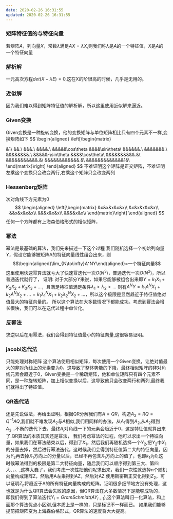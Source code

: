 ```yaml
---
date: 2020-02-26 16:31:55
updated: 2020-02-26 16:31:55
---
```

### 矩阵特征值的与特征向量
若矩阵$A$，列向量$X$，常数$\lambda$满足$AX=\lambda X$,则我们称$\lambda$是$A$的一个特征值，$X$是$A$的一个特征向量

### 解析解
一元高次方程$det(X-\lambda E)=0$,这在X的阶很高的时候，几乎是无用的。

### 近似解
 因为我们难以得到矩阵特征值的解析解，所以这里使用近似解来逼近。

<!---more-->

### Given变换
Given变换是一种旋转变换，他的变换矩阵与单位矩阵相比只有四个元素不一样,变换矩阵如下
$$
\begin{aligned}
\left[\begin{matrix}

&1\\
&&.\\
&&&.\\
&&&&.\\
&&&&&\cos\theta &&&&\sin\theta\\
&&&&&&.\\
&&&&&&&.\\
&&&&&&&&.\\
&&&&&-\sin\theta &&&&\cos\theta\\
&&&&&&&&&&.&\\
&&&&&&&&&&&.&\\
&&&&&&&&&&&&.&\\
&&&&&&&&&&&&&1&\\
\end{matrix}\right]
\end{aligned}
$$
不难证明这个矩阵是正交矩阵，不难证明左乘这个变换只会改变两行,右乘这个矩阵只会改变两列

### Hessenberg矩阵
次对角线下方元素为0
$$
\begin{aligned}
\left[\begin{matrix}
&x&x&x&x&x\\
&x&x&x&x&x\\
&&x&x&x&x\\
&&&x&x&x\\
&&&&x&x\\
\end{matrix}\right]
\end{aligned}
$$
任何一个方阵都有上海森伯格形式的相似矩阵，


### 幂法
 幂法是最基础的算法，我们先来描述一下这个过程
 我们随机选择一个初始列向量$Y$，假设它能够被矩阵A的特征向量线性组合出来，则$$\begin{aligned}\lim_{N\to\infty}A^NY\end{aligned}=一个特征向量$$
 这里使用快速幂算法就亏大了快速幂迭代一次$O(N^3)$，普通迭代一次$O(N^2)$，所以普通迭代就行了，
 证明: 对于大部分$Y$来说，如果它能够被组合出来即$Y=k_1X_1+K_2X_2+K_3X_3+...$，且满足特征值满足条件$\lambda_1>\lambda_2>...$
 则有$A^NY=k_1A^NX_1+k_2A^NX_2+...=k_1\lambda_1^NX_1+k_2\lambda_2^NX_2+...$，所以这个极限是显然趋近于特征值绝对值最大的特征向量的。
 所以这个算法在大多数情况下都能成功。考虑到幂法会增长很快，我们可以在迭代过程中单位化。

### 反幂法 
 求逆以后在用幂法，我们会得到特征值最小的特征向量,这很容易证明。

### jacobi迭代法
只能处理对称矩阵
 这个算法使用相似矩阵，每次使用一个Given变换，让绝对值最大的非对角线上的元素变为0，这导致了整体势能的下降，最终相似矩阵的非对角线元素会趋近于0，Given变换是一个稀疏矩阵，他和单位矩阵只有四个元素不同，是一种旋转矩阵，加上相似变换以后，这导致他只会改变两行和两列,最终我们就得出了特征值。


### QR迭代法
 还是先说做法，再给出证明，根据QR分解我们有$A=QR$，构造$A_2 = RQ = Q^{-1}AQ$,我们就不难发现$A_2$与$A$相似,我们用同样的办法，从$A_1$得到$A_2$,从$A_2$得到$A_3$...不断的迭代下去，最终$A_i$对角线一下的元素会趋近于0，这是特征值就算出来了.QR算法的本质其实还是幂法，
 我们考虑幂法的过程，他可以求出一个特征向量，如果我们在幂法结束以后，得到了$X_1$，然后我们再随机选择一个$Y_2$,把$Y_2$中$X_1$的分量去掉，然后进行幂法迭代，这时候我们会得到特征值第二大的特征向量，因为$Y_2$再去掉$X_1$方向上的分量以后，已经不再包含$X_1$方向上的值了，也即$k_1$为0,这时候幂法得到的极限是第二大特征向量，随后我们可以顺序得到第三大、第四大、、、,这样太蠢了，我们考虑一次性把他们呢求出来，我们一次性就选择n个随机向量构成矩阵Z，然后用A左乘得到AZ，然后对AZ
使用斯密斯正交化得到$Z_2$，可以证明$Z_n$将趋近于A的所有特征向量构成的矩阵。证明很多细节地方没有处理，这也就是为什么QR算法会失败的原因，但QR算法在大多数情况下是能够成功的，
 即我们得到了算法迭代$Y_i=GramSchmidt(AY_{i-1})$,这个算法叫归一化算法，和上面那个算法优点小区别,但本质上是一样的，只是标记不一样而已。
 如果我们能够提前把矩阵变为上海森伯格形式，QR算法的速度将大大提高。